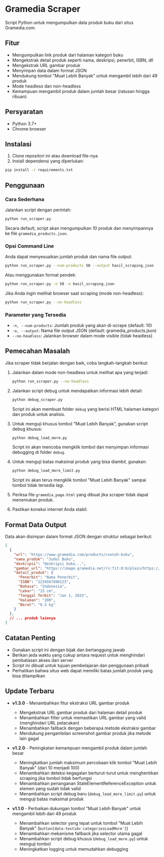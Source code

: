 # Gramedia Scraper

Script Python untuk mengumpulkan data produk buku dari situs Gramedia.com.

## Fitur

- Mengumpulkan link produk dari halaman kategori buku
- Mengekstrak detail produk seperti nama, deskripsi, penerbit, ISBN, dll
- Mengekstrak URL gambar produk
- Menyimpan data dalam format JSON
- Mendukung tombol "Muat Lebih Banyak" untuk mengambil lebih dari 49 produk
- Mode headless dan non-headless
- Kemampuan mengambil produk dalam jumlah besar (ratusan hingga ribuan)

## Persyaratan

- Python 3.7+
- Chrome browser

## Instalasi

1. Clone repositori ini atau download file-nya
2. Install dependensi yang diperlukan:

```bash
pip install -r requirements.txt
```

## Penggunaan

### Cara Sederhana

Jalankan script dengan perintah:

```bash
python run_scraper.py
```

Secara default, script akan mengumpulkan 10 produk dan menyimpannya ke file `gramedia_products.json`.

### Opsi Command Line

Anda dapat menyesuaikan jumlah produk dan nama file output:

```bash
python run_scraper.py --num-products 50 --output hasil_scraping.json
```

Atau menggunakan format pendek:

```bash
python run_scraper.py -n 50 -o hasil_scraping.json
```

Jika Anda ingin melihat browser saat scraping (mode non-headless):

```bash
python run_scraper.py --no-headless
```

### Parameter yang Tersedia

- `-n, --num-products`: Jumlah produk yang akan di-scrape (default: 10)
- `-o, --output`: Nama file output JSON (default: gramedia_products.json)
- `--no-headless`: Jalankan browser dalam mode visible (tidak headless)

## Pemecahan Masalah

Jika scraper tidak berjalan dengan baik, coba langkah-langkah berikut:

1. Jalankan dalam mode non-headless untuk melihat apa yang terjadi:
   ```bash
   python run_scraper.py --no-headless
   ```

2. Jalankan script debug untuk mendapatkan informasi lebih detail:
   ```bash
   python debug_scraper.py
   ```
   Script ini akan membuat folder `debug` yang berisi HTML halaman kategori dan produk untuk analisis.

3. Untuk menguji khusus tombol "Muat Lebih Banyak", gunakan script debug khusus:
   ```bash
   python debug_load_more.py
   ```
   Script ini akan mencoba mengklik tombol dan menyimpan informasi debugging di folder `debug`.

4. Untuk menguji batas maksimal produk yang bisa diambil, gunakan:
   ```bash
   python debug_load_more_limit.py
   ```
   Script ini akan terus mengklik tombol "Muat Lebih Banyak" sampai tombol tidak tersedia lagi.

5. Periksa file `gramedia_page.html` yang dibuat jika scraper tidak dapat menemukan produk.

6. Pastikan koneksi internet Anda stabil.

## Format Data Output

Data akan disimpan dalam format JSON dengan struktur sebagai berikut:

```json
[
  {
    "url": "https://www.gramedia.com/products/contoh-buku",
    "nama_produk": "Judul Buku",
    "deskripsi": "Deskripsi buku...",
    "gambar_url": "https://image.gramedia.net/rs:fit:0:0/plain/https://cdn.gramedia.com/uploads/items/contoh-buku.jpg",
    "detail_produk": {
      "Penerbit": "Nama Penerbit",
      "ISBN": "1234567890123",
      "Bahasa": "Indonesia",
      "Lebar": "15 cm",
      "Tanggal Terbit": "Jan 1, 2025",
      "Halaman": "200",
      "Berat": "0.5 kg"
    }
  },
  // ... produk lainnya
]
```

## Catatan Penting

- Gunakan script ini dengan bijak dan bertanggung jawab
- Berikan jeda waktu yang cukup antara request untuk menghindari pembatasan akses dari server
- Script ini dibuat untuk tujuan pembelajaran dan penggunaan pribadi
- Perhatikan bahwa situs web dapat memiliki batas jumlah produk yang bisa ditampilkan

## Update Terbaru

- **v1.3.0** - Menambahkan fitur ekstraksi URL gambar produk
  - Mengekstrak URL gambar produk dari halaman detail produk
  - Menambahkan filter untuk memastikan URL gambar yang valid (menghindari URL pelacakan)
  - Menambahkan fallback dengan beberapa metode ekstraksi gambar
  - Mendukung pengambilan screenshot gambar produk jika metode lain gagal

- **v1.2.0** - Peningkatan kemampuan mengambil produk dalam jumlah besar
  - Meningkatkan jumlah maksimum percobaan klik tombol "Muat Lebih Banyak" (dari 10 menjadi 100)
  - Menambahkan deteksi kegagalan berturut-turut untuk menghentikan scraping jika tombol tidak berfungsi
  - Menambahkan penanganan StaleElementReferenceException untuk elemen yang sudah tidak valid
  - Menambahkan script debug baru (`debug_load_more_limit.py`) untuk menguji batas maksimal produk

- **v1.1.0** - Perbaikan dukungan tombol "Muat Lebih Banyak" untuk mengambil lebih dari 49 produk
  - Menambahkan selector yang tepat untuk tombol "Muat Lebih Banyak" (`button[data-testid='categoriesLoadMore']`)
  - Menambahkan mekanisme fallback jika selector utama gagal
  - Menambahkan script debug khusus (`debug_load_more.py`) untuk menguji tombol
  - Meningkatkan logging untuk memudahkan debugging 